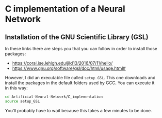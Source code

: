 # C implementation of a Neural Network

## Installation of the GNU Scientific Library (GSL)

In these links there are steps you that you can follow in order to install those packages:

* https://coral.ise.lehigh.edu/jild13/2016/07/11/hello/
* https://www.gnu.org/software/gsl/doc/html/usage.html#

However, I did an executable file called `setup_GSL`. This one downloads and install the packages in the default folders used by GCC. You can execute it in this way:

```sh
cd Artificial-Neural-Network/C_implementation
source setup_GSL
```

You'll probably have to wait because this takes a few minutes to be done.
